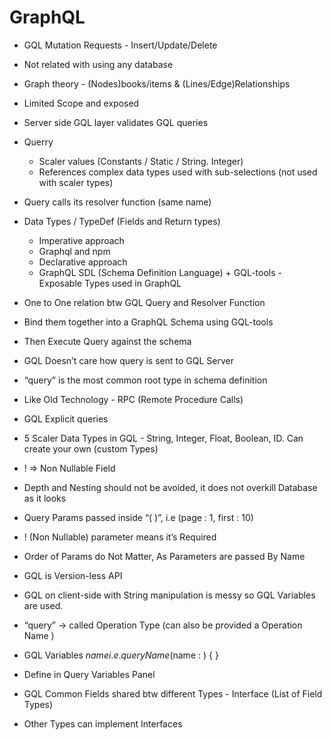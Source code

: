 # GraphQL

* GQL Mutation Requests - Insert/Update/Delete
* Not related with using any database

* Graph theory - (Nodes)books/items & (Lines/Edge)Relationships

* Limited Scope and exposed

* Server side GQL layer validates GQL queries

* Querry 
  * Scaler values (Constants / Static / String. Integer)
  * References complex data types used with sub-selections (not used with scaler types)

* Query calls its resolver function (same name)

* Data Types / TypeDef (Fields and Return types)

	* Imperative approach
	* Graphql and npm
  * Declarative approach
  * GraphQL SDL (Schema Definition Language) + GQL-tools - Exposable Types used in GraphQL

* One to One relation btw GQL Query and Resolver Function
* Bind them together into a GraphQL Schema using GQL-tools
* Then Execute Query against the schema

* GQL Doesn’t care how query is sent to GQL Server
* “query” is the most common root type in schema definition

* Like Old Technology - RPC (Remote Procedure Calls)

* GQL Explicit queries

* 5 Scaler Data Types in GQL - String, Integer, Float, Boolean, ID. Can create your own (custom Types)

* ! => Non Nullable Field

* Depth and Nesting should not be avoided, it does not overkill Database as it looks

* Query Params passed inside “( )”, i.e  (page : 1, first : 10)
* ! (Non Nullable) parameter means it’s Required
* Order of Params do Not Matter, As Parameters are passed By Name

* GQL is Version-less API

* GQL on client-side  with String manipulation is messy so GQL Variables are used.

* “query” -> called Operation Type (can also be provided a Operation Name )

* GQL Variables $name i.e. query Name ($name : <TYPE>) { }
* Define in Query Variables Panel

* GQL Common Fields shared btw different Types - Interface (List of Field Types)
* Other Types can implement Interfaces
